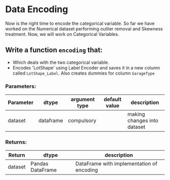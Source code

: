 # Data Encoding
Now is the right time to encode the categorical variable.
So far we have worked on the Numerical dataset performing outlier removal and Skewness treatment.
Now, we will work on Categorical Variables.

## Write a function `encoding` that:
- Which deals with the two categorical variable.
- Encodes 'LotShape' using Label Encoder and saves it in a new column called `LotShape_Label`. Also creates dummies for column `GarageType`
  
### Parameters:

| Parameter | dtype | argument type | default value | description |
| --- | --- | --- | --- | --- | 
| dataset| dataframe | compulsory |  | making changes into dataset |


### Returns:

| Return | dtype | description |
| --- | --- | --- | 
|dataset|Pandas DataFrame|DataFrame with implementation of encoding|
